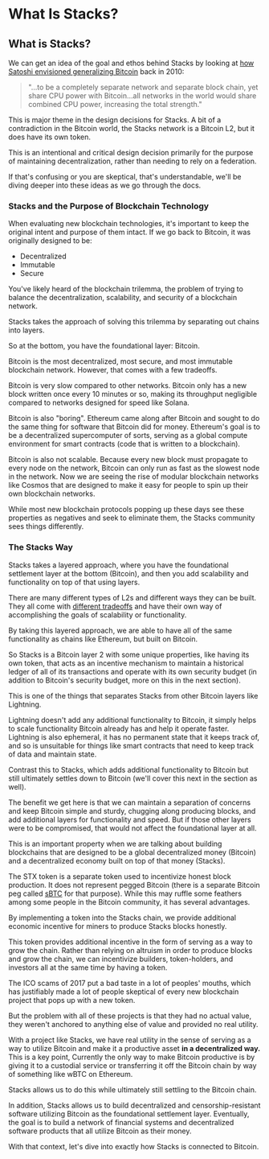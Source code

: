 # What Is Stacks?

## What is Stacks?

We can get an idea of the goal and ethos behind Stacks by looking at [how Satoshi envisioned generalizing Bitcoin](https://satoshi.nakamotoinstitute.org/posts/bitcointalk/threads/244/#222) back in 2010:

> "...to be a completely separate network and separate block chain, yet share CPU power with Bitcoin...all networks in the world would share combined CPU power, increasing the total strength."

This is major theme in the design decisions for Stacks. A bit of a contradiction in the Bitcoin world, the Stacks network is a Bitcoin L2, but it does have its own token.

This is an intentional and critical design decision primarily for the purpose of maintaining decentralization, rather than needing to rely on a federation.

If that's confusing or you are skeptical, that's understandable, we'll be diving deeper into these ideas as we go through the docs.

### Stacks and the Purpose of Blockchain Technology

When evaluating new blockchain technologies, it's important to keep the original intent and purpose of them intact. If we go back to Bitcoin, it was originally designed to be:

* Decentralized
* Immutable
* Secure

You've likely heard of the blockchain trilemma, the problem of trying to balance the decentralization, scalability, and security of a blockchain network.

Stacks takes the approach of solving this trilemma by separating out chains into layers.

So at the bottom, you have the foundational layer: Bitcoin.

Bitcoin is the most decentralized, most secure, and most immutable blockchain network. However, that comes with a few tradeoffs.

Bitcoin is very slow compared to other networks. Bitcoin only has a new block written once every 10 minutes or so, making its throughput negligible compared to networks designed for speed like Solana.

Bitcoin is also "boring". Ethereum came along after Bitcoin and sought to do the same thing for software that Bitcoin did for money. Ethereum's goal is to be a decentralized supercomputer of sorts, serving as a global compute environment for smart contracts (code that is written to a blockchain).

Bitcoin is also not scalable. Because every new block must propagate to every node on the network, Bitcoin can only run as fast as the slowest node in the network. Now we are seeing the rise of modular blockchain networks like Cosmos that are designed to make it easy for people to spin up their own blockchain networks.

While most new blockchain protocols popping up these days see these properties as negatives and seek to eliminate them, the Stacks community sees things differently.

### The Stacks Way

Stacks takes a layered approach, where you have the foundational settlement layer at the bottom (Bitcoin), and then you add scalability and functionality on top of that using layers.

There are many different types of L2s and different ways they can be built. They all come with [different tradeoffs](stacks-among-other-layers.md) and have their own way of accomplishing the goals of scalability or functionality.

By taking this layered approach, we are able to have all of the same functionality as chains like Ethereum, but built on Bitcoin.

So Stacks is a Bitcoin layer 2 with some unique properties, like having its own token, that acts as an incentive mechanism to maintain a historical ledger of all of its transactions and operate with its own security budget (in addition to Bitcoin's security budget, more on this in the next section).

This is one of the things that separates Stacks from other Bitcoin layers like Lightning.

Lightning doesn't add any additional functionality to Bitcoin, it simply helps to scale functionality Bitcoin already has and help it operate faster. Lightning is also ephemeral, it has no permanent state that it keeps track of, and so is unsuitable for things like smart contracts that need to keep track of data and maintain state.

Contrast this to Stacks, which adds additional functionality to Bitcoin but still ultimately settles down to Bitcoin (we'll cover this next in the section as well).

The benefit we get here is that we can maintain a separation of concerns and keep Bitcoin simple and sturdy, chugging along producing blocks, and add additional layers for functionality and speed. But if those other layers were to be compromised, that would not affect the foundational layer at all.

This is an important property when we are talking about building blockchains that are designed to be a global decentralized money (Bitcoin) and a decentralized economy built on top of that money (Stacks).

The STX token is a separate token used to incentivize honest block production. It does not represent pegged Bitcoin (there is a separate Bitcoin peg called [sBTC](../sbtc/) for that purpose). While this may ruffle some feathers among some people in the Bitcoin community, it has several advantages.

By implementing a token into the Stacks chain, we provide additional economic incentive for miners to produce Stacks blocks honestly.

This token provides additional incentive in the form of serving as a way to grow the chain. Rather than relying on altruism in order to produce blocks and grow the chain, we can incentivize builders, token-holders, and investors all at the same time by having a token.

The ICO scams of 2017 put a bad taste in a lot of peoples' mouths, which has justifiably made a lot of people skeptical of every new blockchain project that pops up with a new token.

But the problem with all of these projects is that they had no actual value, they weren't anchored to anything else of value and provided no real utility.

With a project like Stacks, we have real utility in the sense of serving as a way to utilize Bitcoin and make it a productive asset **in a decentralized way.** This is a key point, Currently the only way to make Bitcoin productive is by giving it to a custodial service or transferring it off the Bitcoin chain by way of something like wBTC on Ethereum.

Stacks allows us to do this while ultimately still settling to the Bitcoin chain.

In addition, Stacks allows us to build decentralized and censorship-resistant software utilizing Bitcoin as the foundational settlement layer. Eventually, the goal is to build a network of financial systems and decentralized software products that all utilize Bitcoin as their money.

With that context, let's dive into exactly how Stacks is connected to Bitcoin.
